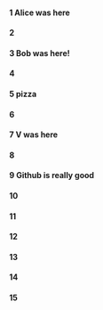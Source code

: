 #### 1 Alice was here
#### 2
#### 3 Bob was here!
#### 4
#### 5 pizza
#### 6
#### 7 V was here
#### 8
#### 9 Github is really good
#### 10
#### 11
#### 12
#### 13
#### 14
#### 15
